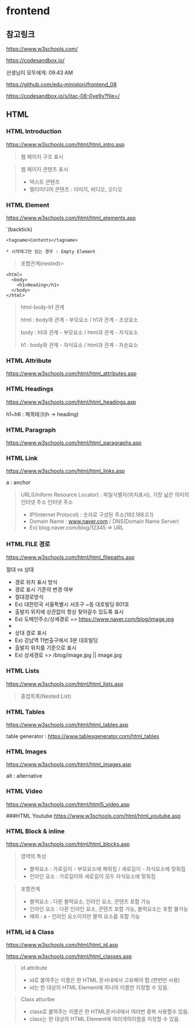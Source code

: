 # frontend

## 참고링크

https://www.w3schools.com/

https://codesandbox.io/

선생님이 모두에게: 09:43 AM

https://github.com/edu-ministori/frontend_08

https://codesandbox.io/s/itac-08-0ye9v?file=/

## HTML

### HTML Introduction

https://www.w3schools.com/html/html_intro.asp

> 웹 페이지 구조 표시

> 웹 페이지 콘텐츠 표시
>
> - 텍스트 콘텐츠
> - 멀티미디어 콘텐츠 : 이미지, 비디오, 오디오

### HTML Element

https://www.w3schools.com/html/html_elements.asp

`(backtick)

```
<tagname>Contents</tagname>

* 시작태그만 있는 경우 : Empty Element
```

> 포함관계(nested)>

```
<html>
  <body>
    <h1>Heading</h1>
  </body>
</html>
```

> html-body-h1 관계
>
> html : body와 관계 - 부모요소 / h1과 관계 - 조상요소
>
> body : h1과 관계 - 부모요소 / html과 관계 - 자식요소
>
> h1 : body와 관계 - 자식요소 / html과 관계 - 자손요소

### HTML Attribute

https://www.w3schools.com/html/html_attributes.asp

### HTML Headings

https://www.w3schools.com/html/html_headings.asp

h1~h6 : 제목테크(h -> heading)

### HTML Paragraph

https://www.w3schools.com/html/html_paragraphs.asp

### HTML Link

https://www.w3schools.com/html/html_links.asp

a : anchor

> URL(Uniform Resource Locator) : 파일식별자(위치표시), 가장 넓은 의미의 인터넷 주소
> 인터넷 주소
>
> - IP(Internet Protocol) : 숫자로 구성된 주소(192.168.0.1)
> - Domain Name : www.naver.com / DNS(Domain Name Server)
> - Ex) blog.naver.com/blog/12345 => URL

### HTML FILE 경로

https://www.w3schools.com/html/html_filepaths.asp

절대 vs 상대

- 경로 위치 표시 방식
- 경로 표시 기준의 변경 여부
- 절대경로방식
- Ex) 대한민국 서울특별시 서초구 ~동 대호빌딩 801호
- 출발지 위치에 상관없이 항상 찾아갈수 있도록 표시
- Ex) 도메인주소/상세경로 => https://www.naver.com/blog/image.jpg
-
- 상대 경로 표시
- Ex) 강남역 11번출구에서 3분 대호빌딩
- 출발지 위치를 기준으로 표시
- Ex) 상세경로 => /blog/image.jpg || image.jpg

### HTML Lists

https://www.w3schools.com/html/html_lists.asp

> 중첩목록(Nested List)

### HTML Tables

https://www.w3schools.com/html/html_tables.asp

table generator : https://www.tablesgenerator.com/html_tables

### HTML Images

https://www.w3schools.com/html/html_images.asp

alt : alternative

### HTML Video

https://www.w3schools.com/html/html5_video.asp

###HTML Youtube
https://www.w3schools.com/html/html_youtube.asp

### HTML Block & inline

https://www.w3schools.com/html/html_blocks.asp

> 영역의 특성
>
> - 블럭요소 : 가로길이 - 부모요소에 채워짐 / 세로길이 - 자식요소에 맞춰짐
> - 인라인 요소 : 가로길이와 세로길이 모두 자식요소에 맞춰짐
 
> 포함관계
>
> - 블럭요소 : 다른 블럭요소, 인라인 요소, 콘텐츠 포함 가능
> - 인라인 요소 : 다른 인라인 요소, 콘텐츠 포함 가능, 블럭요소는 포함 불가능
> - 예외 : a - 인라인 요소이지만 블럭 요소를 포함 가능

### HTML id & Class

https://www.w3schools.com/html/html_id.asp

https://www.w3schools.com/html/html_classes.asp

> id attribute
>
> - id로 붙여주는 이름은 한 HTML 문서내에서 고유해야 함.(한번만 사용)
> - id는 한 대상의 HTML Element에 하나의 이름만 지정할 수 있음.

> Class atturibe
>
> - class로 붙여주는 이름은 한 HTML문서내에서 여러번 중복 사용할수 있음.
> - class는 한 대상의 HTML Element에 여러개의이름을 지정할 수 있음.
